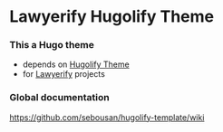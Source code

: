 # Lawyerify Hugolify Theme

### This a Hugo theme 
* depends on [Hugolify Theme](https://github.com/sebousan/hugolify-theme)
* for [Lawyerify](https://www.lawyerify.fr) projects

### Global documentation 
https://github.com/sebousan/hugolify-template/wiki
